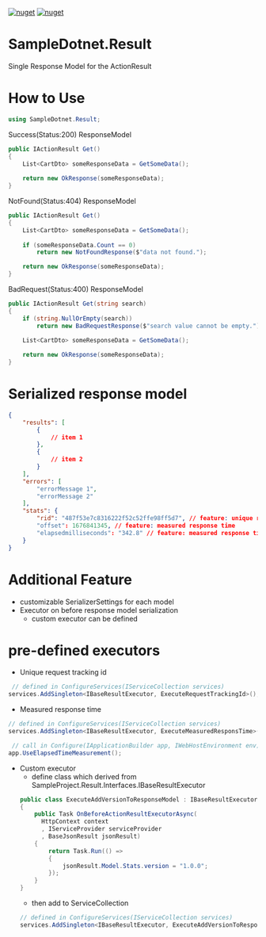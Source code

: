 [![nuget](https://img.shields.io/badge/nuget-SampleDotnet.Result-brightgreen.svg?maxAge=259200)](https://www.nuget.org/packages/SampleDotnet.Result)
[![nuget](https://img.shields.io/nuget/v/SampleDotnet.Result.svg)](https://www.nuget.org/packages/SampleDotnet.Result)

# SampleDotnet.Result
Single Response Model for the ActionResult

# How to Use
``` c#
using SampleDotnet.Result;
```
Success(Status:200) ResponseModel
``` c#
public IActionResult Get()
{
    List<CartDto> someResponseData = GetSomeData();
    
    return new OkResponse(someResponseData);
}
```

NotFound(Status:404) ResponseModel
``` c#
public IActionResult Get()
{
    List<CartDto> someResponseData = GetSomeData();
    
    if (someResponseData.Count == 0)
        return new NotFoundResponse($"data not found.");

    return new OkResponse(someResponseData);
}
```

BadRequest(Status:400) ResponseModel
``` c#
public IActionResult Get(string search)
{
    if (string.NullOrEmpty(search))
        return new BadRequestResponse($"search value cannot be empty.");
        
    List<CartDto> someResponseData = GetSomeData();

    return new OkResponse(someResponseData);
}
```


# Serialized response model
``` json
{
    "results": [
        {
            // item 1
        },        
        {
            // item 2
        }
    ],
    "errors": [ 
        "errorMessage 1",
        "errorMessage 2"
    ],
    "stats": {
        "rid": "487f53e7c8316222f52c52ffe98ff5d7", // feature: unique request tracking id
        "offset": 1676841345, // feature: measured response time
        "elapsedmilliseconds": "342.8" // feature: measured response time
    }
}
```

# Additional Feature
- customizable SerializerSettings for each model
- Executor on before response model serialization
  - custom executor can be defined

# pre-defined executors
  - Unique request tracking id
``` c#
 // defined in ConfigureServices(IServiceCollection services)
services.AddSingleton<IBaseResultExecutor, ExecuteRequestTrackingId>();
```
  - Measured response time
``` c#
// defined in ConfigureServices(IServiceCollection services)
services.AddSingleton<IBaseResultExecutor, ExecuteMeasuredResponsTime>();

 // call in Configure(IApplicationBuilder app, IWebHostEnvironment env) before any middlewares
app.UseElapsedTimeMeasurement();
```

  - Custom executor
    - define class which derived from SampleProject.Result.Interfaces.IBaseResultExecutor
    ``` c#
    public class ExecuteAddVersionToResponseModel : IBaseResultExecutor
    {
        public Task OnBeforeActionResultExecutorAsync(
          HttpContext context
          , IServiceProvider serviceProvider
          , BaseJsonResult jsonResult)
        {
            return Task.Run(() =>
            {
                jsonResult.Model.Stats.version = "1.0.0";
            });
        }
    }
    ```
    - then add to ServiceCollection
    ``` c#
    // defined in ConfigureServices(IServiceCollection services)
    services.AddSingleton<IBaseResultExecutor, ExecuteAddVersionToResponseModel>();
    ```
